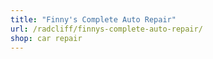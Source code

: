```yaml
---
title: "Finny's Complete Auto Repair"
url: /radcliff/finnys-complete-auto-repair/
shop: car repair
---
```

